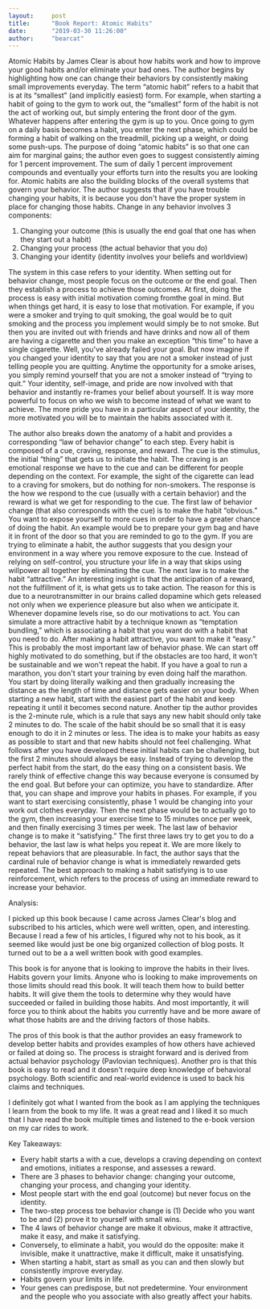 ```yaml
---
layout:     post
title:      "Book Report: Atomic Habits"
date:       "2019-03-30 11:26:00"
author:     "bearcat"
---
```


Atomic Habits by James Clear is about how habits work and how to improve your good habits and/or eliminate your bad ones. The author begins by highlighting how one can change their behaviors by consistently making small improvements everyday. The term “atomic habit” refers to a habit that is at its “smallest” (and implicitly easiest) form. For example, when starting a habit of going to the gym to work out, the “smallest” form of the habit is not the act of working out, but simply entering the front door of the gym. Whatever happens after entering the gym is up to you. Once going to gym on a daily basis becomes a habit, you enter the next phase, which could be forming a habit of walking on the treadmill, picking up a weight, or doing some push-ups. The purpose of doing “atomic habits” is so that one can aim for marginal gains; the author even goes to suggest consistently aiming for 1 percent improvement. The sum of daily 1 percent improvement compounds and eventually your efforts turn into the results you are looking for. Atomic habits are also the building blocks of the overall systems that govern your behavior. The author suggests that if you have trouble changing your habits, it is because you don't have the proper system in place for changing those habits. Change in any behavior involves 3 components:

1. Changing your outcome (this is usually the end goal that one has when they start out a habit)
2. Changing your process (the actual behavior that you do)
3. Changing your identity (identity involves your beliefs and worldview)

The system in this case refers to your identity. When setting out for behavior change, most people focus on the outcome or the end goal. Then they establish a process to achieve those outcomes. At first, doing the process is easy with initial motivation coming fromthe goal in mind. But when things get hard, it is easy to lose that motivation. For example, if you were a smoker and trying to quit smoking, the goal would be to quit smoking and the process you implement would simply be to not smoke. But then you are invited out with friends and have drinks and now all of them are having a cigarette and then you make an exception “this time” to have a single cigarette. Well, you've already failed your goal. But now imagine if you changed your identity to say that you are not a smoker instead of just telling people you are quitting. Anytime the opportunity for a smoke arises, you simply remind yourself that you are not a smoker instead of “trying to quit.”  Your identity, self-image, and pride are now involved with that behavior and instantly re-frames your belief about yourself. It is way more powerful to focus on who we wish to become instead of what we want to achieve. The more pride you have in a particular aspect of your identity, the more motivated you will be to maintain the habits associated with it.

The author also breaks down the anatomy of a habit and provides a corresponding “law of behavior change” to each step. Every habit is composed of a cue, craving, response, and reward. The cue is the stimulus, the initial “thing” that gets us to initiate the habit. The craving is an emotional response we have to the cue and can be different for people depending on the context. For example, the sight of the cigarette can lead to a craving for smokers, but do nothing for non-smokers. The response is the how we respond to the cue (usually with a certain behavior) and the reward is what we get for responding to the cue. The first law of behavior change (that also corresponds with the cue) is to make the habit “obvious.” You want to expose yourself to more cues in order to have a greater chance of doing the habit. An example would be to prepare your gym bag and have it in front of the door so that you are reminded to go to the gym. If you are trying to eliminate a habit, the author suggests that you design your environment in a way where you remove exposure to the cue. Instead of relying on self-control, you structure your life in a way that skips using willpower all together by eliminating the cue. The next law is to make the habit “attractive.” An interesting insight is that the anticipation of a reward, not the fulfillment of it, is what gets us to take action. The reason for this is due to a neurotransmitter in our brains called dopamine which gets released not only when we experience pleasure but also when we anticipate it. Whenever dopamine levels rise, so do our motivations to act. You can simulate a more attractive habit by a technique known as “temptation bundling,” which is associating a habit that you want do with a habit that you need to do. After making a habit attractive, you want to make it “easy.” This is probably the most important law of behavior phase. We can start off highly motivated to do something, but if the obstacles are too hard, it won't be sustainable and we won't repeat the habit. If you have a goal to run a marathon, you don't start your training by even doing half the marathon. You start by doing literally walking and then gradually increasing the distance as the length of time and distance gets easier on your body. When starting a new habit, start with the easiest part of the habit and keep repeating it until it becomes second nature. Another tip the author provides is the 2-minute rule, which is a rule that says any new habit should only take 2 minutes to do. The scale of the habit should be so small that it is easy enough to do it in 2 minutes or less. The idea is to make your habits as easy as possible to start and that new habits should not feel challenging. What follows after you have developed these initial habits can be challenging, but the first 2 minutes should always be easy. Instead of trying to develop the perfect habit from the start,  do the easy thing on a consistent basis. We rarely think of effective change this way because everyone is consumed by the end goal. But before your can optimize, you have to standardize. After that, you can shape and improve your habits in phases. For example, if you want to start exercising consistently, phase 1 would be changing into your work out clothes everyday. Then the next phase would be to actually go to the gym, then increasing your exercise time to 15 minutes once per week, and then finally exercising 3 times per week. The last law of behavior change is to make it “satisfying.” The first three laws try to get you to do a behavior, the last law is what helps you repeat it. We are more likely to repeat behaviors that are pleasurable. In fact, the author says that the cardinal rule of behavior change is what is immediately rewarded gets repeated. The best approach to making a habit satisfying is to use reinforcement, which refers to the process of using an immediate reward to increase your behavior.

Analysis:

I picked up this book because I came across James Clear's blog and subscribed to his articles, which were well written, open, and interesting. Because I read a few of his articles, I figured why not to his book, as it seemed like would just be one 
big organized collection of blog posts. It turned out to be a a well written book with good examples.

This book is for anyone that is looking to improve the habits in their lives. Habits govern your limits. Anyone who is looking to make improvements on those limits should read this book. It will teach them how to build better habits. It will give them the tools to determine why they would have succeeded or failed in building those habits. And most importantly, it will force you to think about the habits you currently have and be more aware of what those habits are and the driving factors of those habits. 

The pros of this book is that the author provides an easy framework to develop better habits and provides examples of how others have achieved or failed at doing so. The process is straight forward and is derived from actual behavior psychology (Pavlovian techniques). Another pro is that this book is easy to read and it doesn't require deep knowledge of behavioral psychology. Both scientific and real-world evidence is used to back his claims and techniques.

I definitely got what I wanted from the book as I am applying the techniques I learn from the book to my life. It was a great read and I liked it so much that I have read the book multiple times and listened to the e-book version on my car rides to work. 

Key Takeaways:


* Every habit starts a with a cue, develops a craving depending on context and emotions, initiates a response, and assesses a reward.
* There are 3 phases to behavior change: changing your outcome, changing your process, and changing your identity.
* Most people start with the end goal (outcome) but never focus on the identity.
* The two-step process toe behavior change is (1) Decide who you want to be and (2) prove it to yourself with small wins.
* The 4 laws of behavior change are make it obvious, make it attractive, make it easy, and make it satisfying. 
* Conversely, to eliminate a habit, you would do the opposite: make it invisible, make it unattractive, make it difficult, make it unsatisfying.
* When starting a habit, start as small as you can and then slowly but consistently improve everyday.
* Habits govern your limits in life.
* Your genes can predispose, but not predetermine. Your environment and the people who you associate with also greatly affect your habits.

